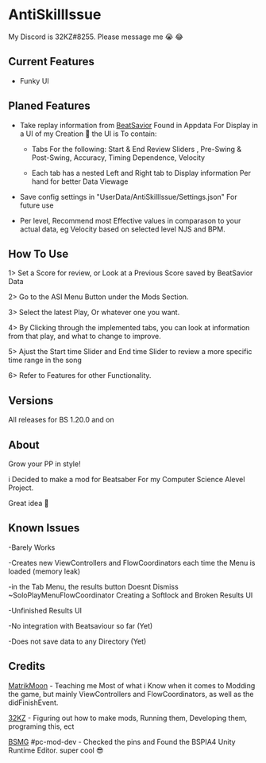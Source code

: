 # AntiSkillIssue
My Discord is 32KZ#8255. Please message me 😭 😂

## Current Features

- Funky UI

## Planed Features
- Take replay information from [BeatSavior](https://github.com/Mystogan98/BeatSaviorData) Found in Appdata For Display in a UI of my Creation 🙌 the UI is To contain:

  - Tabs For the following: Start & End Review Sliders , Pre-Swing & Post-Swing, Accuracy, Timing Dependence, Velocity
  
  - Each tab has a nested Left and Right tab to Display information Per hand for better Data Viewage

- Save config settings in  "UserData/AntiSkillIssue/Settings.json" For future use

- Per level, Recommend most Effective values in comparason to your actual data, eg Velocity based on selected level NJS and BPM. 

## How To Use

1> Set a Score for review, or Look at a Previous Score saved by BeatSavior Data

2> Go to the ASI Menu Button under the Mods Section.

3> Select the latest Play, Or whatever one you want.

4> By Clicking through the implemented tabs, you can look at information from that play, and what to change to improve. 

5> Ajust the Start time Slider and End time Slider to review a more specific time range in the song

6> Refer to Features for other Functionality. 

## Versions
All releases for BS 1.20.0 and on


## About

Grow your PP in style! 

i Decided to make a mod for Beatsaber For my Computer Science Alevel Project. 

Great idea 🥶

## Known Issues

-Barely Works

-Creates new ViewControllers and FlowCoordinators each time the Menu is loaded (memory leak)

-in the Tab Menu, the results button Doesnt Dismiss ~SoloPlayMenuFlowCoordinator Creating a Softlock and Broken Results UI

-Unfinished Results UI

-No integration with Beatsaviour so far (Yet)

-Does not save data to any Directory (Yet)

## Credits

[MatrikMoon](https://www.Github.com/MatrikMoon/) - Teaching me Most of what i Know when it comes to Modding the game, but mainly ViewControllers and FlowCoordinators, as well as the didFinishEvent.

[32KZ](https://www.Github.com/32KZ) - Figuring out how to make mods, Running them, Developing them, programing this, ect

[BSMG](https://discord.gg/beatsabermods) #pc-mod-dev - Checked the pins and Found  the BSPIA4 Unity Runtime Editor. super cool 😎
